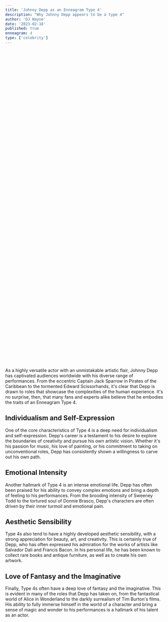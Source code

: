 ```yaml
---
title: 'Johnny Depp as an Enneagram Type 4'
description: "Why Johnny Depp appears to be a type 4"
author: 'DJ Wayne'
date: '2023-02-18'
published: true
enneagram: 4
type: ['celebrity']
---
```


<script>
	import  PopCard  from "../../lib/components/atoms/PopCard.svelte";
</script> 
<div
	style="display: flex;
    justify-content: center;
	height: 100vh;
	max-height: 1000px;"
>
	<PopCard
		image={`/types/4s/${'Johnny_Depp'}.webp`}
		showIcon={false}
		text="Johnny Depp"
		subtext=""
	/>
</div>

As a highly versatile actor with an unmistakable artistic flair, Johnny Depp has captivated audiences worldwide with his diverse range of performances. From the eccentric Captain Jack Sparrow in Pirates of the Caribbean to the tormented Edward Scissorhands, it's clear that Depp is drawn to roles that showcase the complexities of the human experience. It's no surprise, then, that many fans and experts alike believe that he embodies the traits of an Enneagram Type 4.

## Individualism and Self-Expression
One of the core characteristics of Type 4 is a deep need for individualism and self-expression. Depp's career is a testament to his desire to explore the boundaries of creativity and pursue his own artistic vision. Whether it's his passion for music, his love of painting, or his commitment to taking on unconventional roles, Depp has consistently shown a willingness to carve out his own path.

## Emotional Intensity
Another hallmark of Type 4 is an intense emotional life. Depp has often been praised for his ability to convey complex emotions and bring a depth of feeling to his performances. From the brooding intensity of Sweeney Todd to the tortured soul of Donnie Brasco, Depp's characters are often driven by their inner turmoil and emotional pain.

## Aesthetic Sensibility
Type 4s also tend to have a highly developed aesthetic sensibility, with a strong appreciation for beauty, art, and creativity. This is certainly true of Depp, who has often expressed his admiration for the works of artists like Salvador Dali and Francis Bacon. In his personal life, he has been known to collect rare books and antique furniture, as well as to create his own artwork.

## Love of Fantasy and the Imaginative
Finally, Type 4s often have a deep love of fantasy and the imaginative. This is evident in many of the roles that Depp has taken on, from the fantastical world of Alice in Wonderland to the darkly surrealism of Tim Burton's films. His ability to fully immerse himself in the world of a character and bring a sense of magic and wonder to his performances is a hallmark of his talent as an actor.